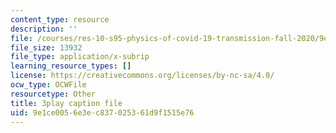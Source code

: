 ```yaml
---
content_type: resource
description: ''
file: /courses/res-10-s95-physics-of-covid-19-transmission-fall-2020/9e1ce0056e3ec837025361d9f1515e76_Oh8aK-0N-9M.srt
file_size: 13932
file_type: application/x-subrip
learning_resource_types: []
license: https://creativecommons.org/licenses/by-nc-sa/4.0/
ocw_type: OCWFile
resourcetype: Other
title: 3play caption file
uid: 9e1ce005-6e3e-c837-0253-61d9f1515e76
---
```

